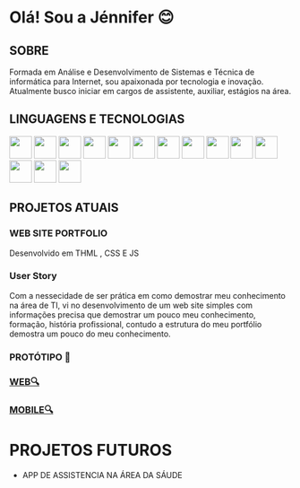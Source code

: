 # Olá! Sou a Jénnifer 😊
  
## SOBRE
Formada em Análise e Desenvolvimento de Sistemas e
Técnica de informática para Internet, sou apaixonada por tecnologia  e inovação. Atualmente busco iniciar em cargos de assistente, auxiliar, estágios na área.

## LINGUAGENS E TECNOLOGIAS

  <div style="display:inline-block">
  <img class="steleimage" widht="40" height="40" src="https://cdn.jsdelivr.net/gh/devicons/devicon@latest/icons/java/java-original-wordmark.svg" 
  />
  <img class="steleimage" widht="40" height="40" src="https://cdn.jsdelivr.net/gh/devicons/devicon@latest/icons/html5/html5-original.svg" />
  <img class="steleimage" widht="40" height="40" src="https://cdn.jsdelivr.net/gh/devicons/devicon@latest/icons/javascript/javascript-original.svg" />
  <img  class="steleimage" widht="40" height="40"src="https://cdn.jsdelivr.net/gh/devicons/devicon@latest/icons/azuresqldatabase/azuresqldatabase-original.svg" />
  <img  class="steleimage" widht="40" height="40"src="https://cdn.jsdelivr.net/gh/devicons/devicon@latest/icons/mysql/mysql-original-wordmark.svg" />
  <img class="steleimage" widht="40" height="40" src="https://cdn.jsdelivr.net/gh/devicons/devicon@latest/icons/figma/figma-original.svg" />
  <img class="steleimage" widht="40" height="40"src="https://cdn.jsdelivr.net/gh/devicons/devicon@latest/icons/gimp/gimp-original-wordmark.svg" />
  <img class="steleimage" widht="40" height="40" src="https://cdn.jsdelivr.net/gh/devicons/devicon@latest/icons/php/php-original.svg" />
  <img class="steleimage"widht="40" height="40" src="https://cdn.jsdelivr.net/gh/devicons/devicon@latest/icons/linux/linux-original.svg" />
  <img  class="steleimage" widht="40" height="40" src="https://cdn.jsdelivr.net/gh/devicons/devicon@latest/icons/windows11/windows11-original.svg" />
  <img class="steleimage" widht="40" height="40" src="https://cdn.jsdelivr.net/gh/devicons/devicon@latest/icons/react/react-original.svg" />
  <img class="steleimage" widht="40" height="40" src="https://cdn.jsdelivr.net/gh/devicons/devicon@latest/icons/mongodb/mongodb-plain-wordmark.svg" />
  <img class="steleimage" widht="40" height="40" src="https://cdn.jsdelivr.net/gh/devicons/devicon@latest/icons/apache/apache-original-wordmark.svg" />
  <img class="steleimage" widht="40" height="40" src="https://cdn.jsdelivr.net/gh/devicons/devicon@latest/icons/visualstudio/visualstudio-plain.svg" />
  </div>


## PROJETOS ATUAIS


### WEB SITE PORTFOLIO
Desenvolvido em THML , CSS E JS
### User Story
Com a nessecidade de ser prática em como demostrar meu conhecimento na área de TI, vi no desenvolvimento de um web site simples com informações precisa que demostrar um pouco meu conhecimento, formação, história profissional, contudo a estrutura do meu portfólio demostra um pouco do meu conhecimento.

### PROTÓTIPO 🤖 

### [WEB🔍](https://www.figma.com/proto/2O5xTP7blbCYmEjqT9On04/WEBSITE?node-id=5-2195&t=3Qe4GEIyLiJa8I8l-1&scaling=scale-down&content-scaling=fixed&page-id=0%3A1)

### [MOBILE🔍](https://www.figma.com/proto/o0mQARnYz8aefviLQc7mDc/MOBILESITE?node-id=281-2272&t=u8bouqRY6BxzIcv6-1&scaling=scale-down&content-scaling=fixed&page-id=0%3A1&starting-point-node-id=281%3A2272)

# PROJETOS FUTUROS  
- APP DE ASSISTENCIA NA ÁREA DA SÁUDE

